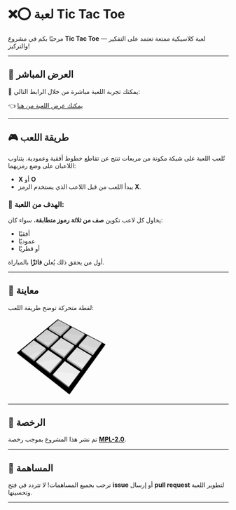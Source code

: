 # ❌⭕ لعبة Tic Tac Toe

مرحبًا بكم في مشروع **Tic Tac Toe** — لعبة كلاسيكية ممتعة تعتمد على التفكير والتركيز!

---

## 🔗 العرض المباشر

🎯 يمكنك تجربة اللعبة مباشرة من خلال الرابط التالي:

👈 [يمكنك عرض اللعبة من هنا](https://alostoura-official.github.io/Alostoura-Games/)

---

## 🎮 طريقة اللعب

تُلعب اللعبة على شبكة مكونة من مربعات تنتج عن تقاطع خطوط أفقية وعمودية. يتناوب اللاعبان على وضع رمزيهما:

- **X** أو **O**
- يبدأ اللعب من قبل اللاعب الذي يستخدم الرمز **X**.

### 🎯 الهدف من اللعبة:

يحاول كل لاعب تكوين **صف من ثلاثة رموز متطابقة**، سواء كان:

- أفقيًا
- عموديًا
- أو قطريًا

أول من يحقق ذلك يُعلن **فائزًا** بالمباراة.

---

## 📸 معاينة

لقطة متحركة توضح طريقة اللعب:

![preview](Tic_Tac_Toe.gif)

---

## 📝 الرخصة

تم نشر هذا المشروع بموجب رخصة **[MPL-2.0](https://opensource.org/licenses/MPL-2.0)**.

---

## 🙌 المساهمة

نرحب بجميع المساهمات! لا تتردد في فتح **issue** أو إرسال **pull request** لتطوير اللعبة وتحسينها.

---
